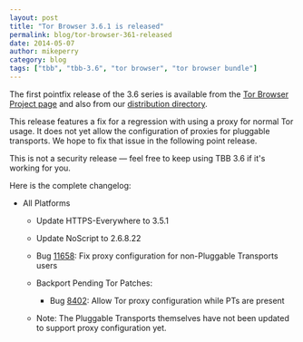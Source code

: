 ```yaml
---
layout: post
title: "Tor Browser 3.6.1 is released"
permalink: blog/tor-browser-361-released
date: 2014-05-07
author: mikeperry
category: blog
tags: ["tbb", "tbb-3.6", "tor browser", "tor browser bundle"]
---
```


The first pointfix release of the 3.6 series is available from the [Tor Browser Project page](https://www.torproject.org/download/download-easy.html) and also from our [distribution directory](https://www.torproject.org/dist/torbrowser/3.6.1/).

This release features a fix for a regression with using a proxy for normal Tor usage. It does not yet allow the configuration of proxies for pluggable transports. We hope to fix that issue in the following point release.

This is not a security release — feel free to keep using TBB 3.6 if it's working for you.

Here is the complete changelog:

- All Platforms
  - Update HTTPS-Everywhere to 3.5.1
  - Update NoScript to 2.6.8.22
  - Bug [11658](https://trac.torproject.org/projects/tor/ticket/11658): Fix proxy configuration for non-Pluggable Transports users
  - Backport Pending Tor Patches:
    - Bug [8402](https://trac.torproject.org/projects/tor/ticket/8402): Allow Tor proxy configuration while PTs are present

  - Note: The Pluggable Transports themselves have not been updated to support proxy configuration yet.

